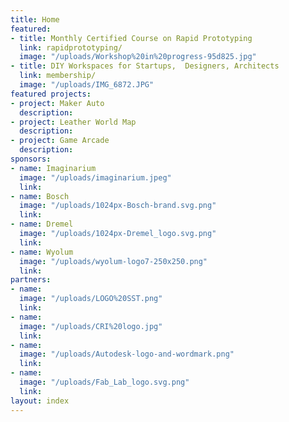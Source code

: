 ```yaml
---
title: Home
featured:
- title: Monthly Certified Course on Rapid Prototyping
  link: rapidprototyping/
  image: "/uploads/Workshop%20in%20progress-95d825.jpg"
- title: DIY Workspaces for Startups,  Designers, Architects
  link: membership/
  image: "/uploads/IMG_6872.JPG"
featured projects:
- project: Maker Auto
  description: 
- project: Leather World Map
  description: 
- project: Game Arcade
  description: 
sponsors:
- name: Imaginarium
  image: "/uploads/imaginarium.jpeg"
  link: 
- name: Bosch
  image: "/uploads/1024px-Bosch-brand.svg.png"
  link: 
- name: Dremel
  image: "/uploads/1024px-Dremel_logo.svg.png"
  link: 
- name: Wyolum
  image: "/uploads/wyolum-logo7-250x250.png"
  link: 
partners:
- name: 
  image: "/uploads/LOGO%20SST.png"
  link: 
- name: 
  image: "/uploads/CRI%20logo.jpg"
  link: 
- name: 
  image: "/uploads/Autodesk-logo-and-wordmark.png"
  link: 
- name: 
  image: "/uploads/Fab_Lab_logo.svg.png"
  link: 
layout: index
---
```


